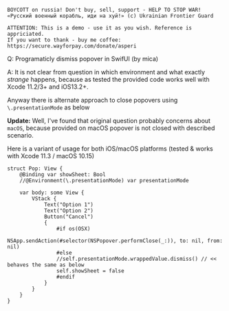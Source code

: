 ```
BOYCOTT on russia! Don't buy, sell, support - HELP TO STOP WAR!
«Русский военный корабль, иди на хуй!» (c) Ukrainian Frontier Guard

ATTENTION: This is a demo - use it as you wish. Reference is appriciated.
If you want to thank - buy me coffee: https://secure.wayforpay.com/donate/asperi
```

Q: Programaticly dismiss popover in SwifUI (by mica)

A: It is not clear from question in which environment and what exactly *strange* happens, because as tested the provided code works well with Xcode 11.2/3+ and iOS13.2+.

Anyway there is alternate approach to close popovers using `\.presentationMode` as below

**Update:** Well, I've found that original question probably concerns about `macOS`, because provided on macOS popover is not closed with described scenario.

Here is a variant of usage for both iOS/macOS platforms (tested & works with Xcode 11.3 / macOS 10.15)


    struct Pop: View {
        @Binding var showSheet: Bool
        //@Environment(\.presentationMode) var presentationMode
        
        var body: some View {
            VStack {
                Text("Option 1")
                Text("Option 2")
                Button("Cancel")
                {
                    #if os(OSX)
                    NSApp.sendAction(#selector(NSPopover.performClose(_:)), to: nil, from: nil)
                    #else
                    //self.presentationMode.wrappedValue.dismiss() // << behaves the same as below
                    self.showSheet = false
                    #endif
                }
            }
        }
    }

